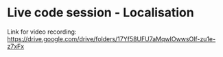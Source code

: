 # Live code session - Localisation

Link for video recording:
https://drive.google.com/drive/folders/17Yf58UFU7aMqwIOwwsOlf-zu1e-z7xFx
